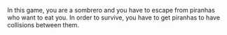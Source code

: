 In this game, you are a sombrero and you have to escape from piranhas who want to eat you.
In order to survive, you have to get piranhas to have collisions between them.